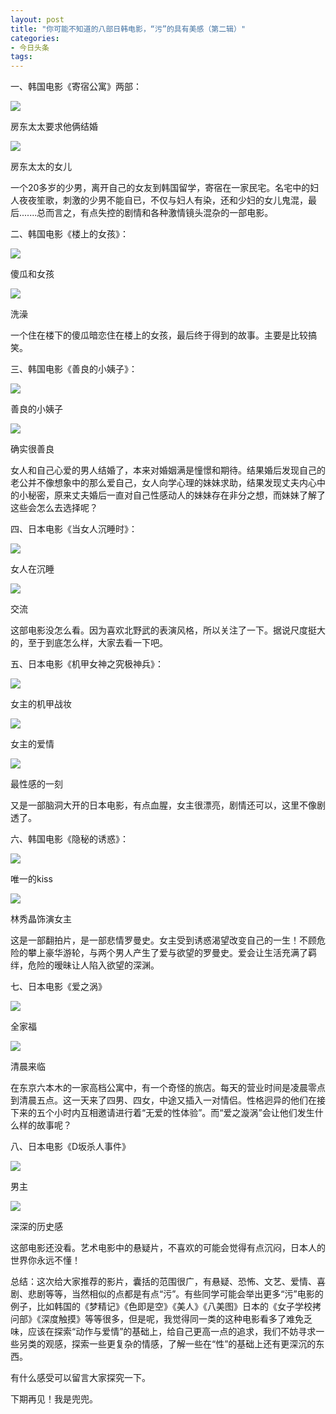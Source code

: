 ```yaml
---
layout: post
title: "你可能不知道的八部日韩电影，“污”的具有美感（第二辑）"
categories:
- 今日头条
tags:
---
```

一、韩国电影《寄宿公寓》两部：

![](http://p3.pstatp.com/large/134f00054563d78d6932)

房东太太要求他俩结婚

![](http://p3.pstatp.com/large/141a0000eeb718f55572)

房东太太的女儿

一个20多岁的少男，离开自己的女友到韩国留学，寄宿在一家民宅。名宅中的妇人夜夜笙歌，刺激的少男不能自已，不仅与妇人有染，还和少妇的女儿鬼混，最后.......总而言之，有点失控的剧情和各种激情镜头混杂的一部电影。

二、韩国电影《楼上的女孩》：

![](http://p3.pstatp.com/large/13500003b9faaddfc668)

傻瓜和女孩

![](http://p1.pstatp.com/large/134e0004fe692d2b7cdf)

洗澡

一个住在楼下的傻瓜暗恋住在楼上的女孩，最后终于得到的故事。主要是比较搞笑。

三、韩国电影《善良的小姨子》：

![](http://p3.pstatp.com/large/135100083e111280fd03)

善良的小姨子

![](http://p3.pstatp.com/large/141a0000f2fb3dab9a4a)

确实很善良

女人和自己心爱的男人结婚了，本来对婚姻满是憧憬和期待。结果婚后发现自己的老公并不像想象中的那么爱自己，女人向学心理的妹妹求助，结果发现丈夫内心中的小秘密，原来丈夫婚后一直对自己性感动人的妹妹存在非分之想，而妹妹了解了这些会怎么去选择呢？

四、日本电影《当女人沉睡时》：

![](http://p2.pstatp.com/large/141a0000f61afc1f4c0c)

女人在沉睡

![](http://p3.pstatp.com/large/134f00054ccf06030f79)

交流

这部电影没怎么看。因为喜欢北野武的表演风格，所以关注了一下。据说尺度挺大的，至于到底怎么样，大家去看一下吧。

五、日本电影《机甲女神之究极神兵》：

![](http://p9.pstatp.com/large/13500003c0f272b264f9)

女主的机甲战妆

![](http://p1.pstatp.com/large/134f00054eadb92e755e)

女主的爱情

![](http://p3.pstatp.com/large/134f00054eacde32e55c)

最性感的一刻

又是一部脑洞大开的日本电影，有点血腥，女主很漂亮，剧情还可以，这里不像剧透了。

六、韩国电影《隐秘的诱惑》：

![](http://p3.pstatp.com/large/134f00055091e8e0bf0b)

唯一的kiss

![](http://p9.pstatp.com/large/134e00050790ad338f65)

林秀晶饰演女主

这是一部翻拍片，是一部悲情罗曼史。女主受到诱惑渴望改变自己的一生！不顾危险的攀上豪华游轮，与两个男人产生了爱与欲望的罗曼史。爱会让生活充满了羁绊，危险的暧昧让人陷入欲望的深渊。

七、日本电影《爱之涡》

![](http://p1.pstatp.com/large/13500003c69880cd7785)

全家福

![](http://p9.pstatp.com/large/134e00050b2505196c0a)

清晨来临

在东京六本木的一家高档公寓中，有一个奇怪的旅店。每天的营业时间是凌晨零点到清晨五点。这一天来了四男、四女，中途又插入一对情侣。性格迥异的他们在接下来的五个小时内互相邀请进行着“无爱的性体验”。而“爱之漩涡”会让他们发生什么样的故事呢？

八、日本电影《D坂杀人事件》

![](http://p9.pstatp.com/large/141a0000fea203f9602d)

男主

![](http://p3.pstatp.com/large/134f0005552dd1f8c780)

深深的历史感

这部电影还没看。艺术电影中的悬疑片，不喜欢的可能会觉得有点沉闷，日本人的世界你永远不懂！

总结：这次给大家推荐的影片，囊括的范围很广，有悬疑、恐怖、文艺、爱情、喜剧、悲剧等等，当然相似的点都是有点“污”。有些同学可能会举出更多“污”电影的例子，比如韩国的《梦精记》《色即是空》《美人》《八美图》日本的《女子学校拷问部》《深度触摸》等等很多，但是呢，我觉得同一类的这种电影看多了难免乏味，应该在探索“动作与爱情”的基础上，给自己更高一点的追求，我们不妨寻求一些另类的观感，探索一些更复杂的情感，了解一些在“性”的基础上还有更深沉的东西。

有什么感受可以留言大家探究一下。

下期再见！我是兜兜。